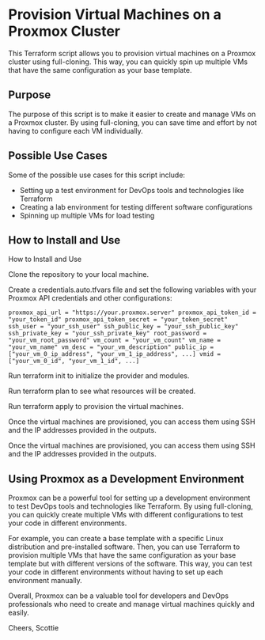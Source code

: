 # Provision Virtual Machines on a Proxmox Cluster

This Terraform script allows you to provision virtual machines on a Proxmox cluster using full-cloning. This way, you can quickly spin up multiple VMs that have the same configuration as your base template.

## Purpose

The purpose of this script is to make it easier to create and manage VMs on a Proxmox cluster. By using full-cloning, you can save time and effort by not having to configure each VM individually.

## Possible Use Cases

Some of the possible use cases for this script include:

-   Setting up a test environment for DevOps tools and technologies like Terraform
-   Creating a lab environment for testing different software configurations
-   Spinning up multiple VMs for load testing

## How to Install and Use

How to Install and Use

Clone the repository to your local machine.

Create a credentials.auto.tfvars file and set the following variables with your Proxmox API credentials and other configurations:

`proxmox_api_url = "https://your.proxmox.server" proxmox_api_token_id = "your_token_id" proxmox_api_token_secret = "your_token_secret" ssh_user = "your_ssh_user" ssh_public_key = "your_ssh_public_key" ssh_private_key = "your_ssh_private_key" root_password = "your_vm_root_password" vm_count = "your_vm_count" vm_name = "your_vm_name" vm_desc = "your_vm_description" public_ip = ["your_vm_0_ip_address", "your_vm_1_ip_address", ...] vmid = ["your_vm_0_id", "your_vm_1_id", ...]`

Run terraform init to initialize the provider and modules.

Run terraform plan to see what resources will be created.

Run terraform apply to provision the virtual machines.

Once the virtual machines are provisioned, you can access them using SSH and the IP addresses provided in the outputs.

Once the virtual machines are provisioned, you can access them using SSH and the IP addresses provided in the outputs.

## Using Proxmox as a Development Environment

Proxmox can be a powerful tool for setting up a development environment to test DevOps tools and technologies like Terraform. By using full-cloning, you can quickly create multiple VMs with different configurations to test your code in different environments.

For example, you can create a base template with a specific Linux distribution and pre-installed software. Then, you can use Terraform to provision multiple VMs that have the same configuration as your base template but with different versions of the software. This way, you can test your code in different environments without having to set up each environment manually.

Overall, Proxmox can be a valuable tool for developers and DevOps professionals who need to create and manage virtual machines quickly and easily.

Cheers, Scottie